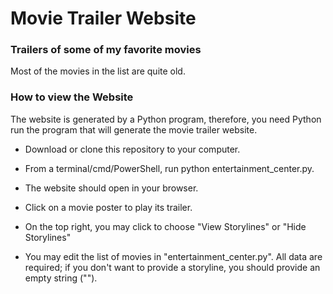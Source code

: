 # Movie Trailer Website

### Trailers of some of my favorite movies

Most of the movies in the list are quite old.

### How to view the Website

The website is generated by a Python program, therefore, you need Python run the program that will generate the movie trailer website.

* Download or clone this repository to your computer.

* From a terminal/cmd/PowerShell, run python entertainment_center.py.

* The website should open in your browser.

* Click on a movie poster to play its trailer.

* On the top right, you may click to choose "View Storylines" or "Hide Storylines"

* You may edit the list of movies in "entertainment_center.py". All data are required; if you don't want to provide a storyline, you should provide an empty string ("").
